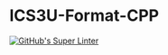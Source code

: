 # ICS3U-Format-CPP

[![GitHub's Super Linter](https://github .com/devin-jhu/ICS3U-Unit2-05-CPP/workflows/GitHub's%20Super%20Linter/badge.svg)](https://github.com/devin-jhu/ICS3U-Unit2-05-CPP/actions)
